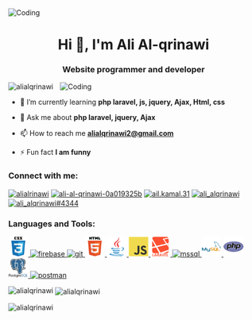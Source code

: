 <img align="center" width="1000" height="400" alt="Coding" src="https://media.tenor.com/pqR5KeoAbGsAAAAd/surprised-spongebob.gif">
<!-- ![MasterHead]() -->
<h1 align="center">Hi 👋, I'm Ali Al-qrinawi</h1>
<h3 align="center">Website programmer and developer</h3>
<img align="right" alt="Coding" width="400" src="https://media.tenor.com/ElWud0zqyJEAAAAM/we-did-it-we-saved-the-city.gif">

<p align="left"> <img src="https://komarev.com/ghpvc/?username=alialqrinawi&label=Profile%20views&color=0e75b6&style=flat" alt="alialqrinawi" /> </p>

- 🌱 I’m currently learning **php laravel, js, jquery, Ajax, Html, css**

- 💬 Ask me about **php laravel, jquery, Ajax**

- 📫 How to reach me **alialqrinawi2@gmail.com**

- ⚡ Fun fact **I am funny**

<h3 align="left">Connect with me:</h3>
<p align="left">
<a href="https://twitter.com/alialrinawi" target="blank"><img align="center" src="https://raw.githubusercontent.com/rahuldkjain/github-profile-readme-generator/master/src/images/icons/Social/twitter.svg" alt="alialrinawi" height="30" width="40" /></a>
<a href="https://linkedin.com/in/ali-al-qrinawi-0a019325b" target="blank"><img align="center" src="https://raw.githubusercontent.com/rahuldkjain/github-profile-readme-generator/master/src/images/icons/Social/linked-in-alt.svg" alt="ali-al-qrinawi-0a019325b" height="30" width="40" /></a>
<a href="https://fb.com/ail.kamal.31" target="blank"><img align="center" src="https://raw.githubusercontent.com/rahuldkjain/github-profile-readme-generator/master/src/images/icons/Social/facebook.svg" alt="ail.kamal.31" height="30" width="40" /></a>
<a href="https://instagram.com/ali_alqrinawi" target="blank"><img align="center" src="https://raw.githubusercontent.com/rahuldkjain/github-profile-readme-generator/master/src/images/icons/Social/instagram.svg" alt="ali_alqrinawi" height="30" width="40" /></a>
<a href="https://discord.gg/ali_alqrinawi#4344" target="blank"><img align="center" src="https://raw.githubusercontent.com/rahuldkjain/github-profile-readme-generator/master/src/images/icons/Social/discord.svg" alt="ali_alqrinawi#4344" height="30" width="40" /></a>
</p>

<h3 align="left">Languages and Tools:</h3>
<p align="left"> <a href="https://www.w3schools.com/css/" target="_blank" rel="noreferrer"> <img src="https://raw.githubusercontent.com/devicons/devicon/master/icons/css3/css3-original-wordmark.svg" alt="css3" width="40" height="40"/> </a> <a href="https://firebase.google.com/" target="_blank" rel="noreferrer"> <img src="https://www.vectorlogo.zone/logos/firebase/firebase-icon.svg" alt="firebase" width="40" height="40"/> </a> <a href="https://git-scm.com/" target="_blank" rel="noreferrer"> <img src="https://www.vectorlogo.zone/logos/git-scm/git-scm-icon.svg" alt="git" width="40" height="40"/> </a> <a href="https://www.w3.org/html/" target="_blank" rel="noreferrer"> <img src="https://raw.githubusercontent.com/devicons/devicon/master/icons/html5/html5-original-wordmark.svg" alt="html5" width="40" height="40"/> </a> <a href="https://www.java.com" target="_blank" rel="noreferrer"> <img src="https://raw.githubusercontent.com/devicons/devicon/master/icons/java/java-original.svg" alt="java" width="40" height="40"/> </a> <a href="https://developer.mozilla.org/en-US/docs/Web/JavaScript" target="_blank" rel="noreferrer"> <img src="https://raw.githubusercontent.com/devicons/devicon/master/icons/javascript/javascript-original.svg" alt="javascript" width="40" height="40"/> </a> <a href="https://laravel.com/" target="_blank" rel="noreferrer"> <img src="https://raw.githubusercontent.com/devicons/devicon/master/icons/laravel/laravel-plain-wordmark.svg" alt="laravel" width="40" height="40"/> </a> <a href="https://www.microsoft.com/en-us/sql-server" target="_blank" rel="noreferrer"> <img src="https://www.svgrepo.com/show/303229/microsoft-sql-server-logo.svg" alt="mssql" width="40" height="40"/> </a> <a href="https://www.mysql.com/" target="_blank" rel="noreferrer"> <img src="https://raw.githubusercontent.com/devicons/devicon/master/icons/mysql/mysql-original-wordmark.svg" alt="mysql" width="40" height="40"/> </a> <a href="https://www.php.net" target="_blank" rel="noreferrer"> <img src="https://raw.githubusercontent.com/devicons/devicon/master/icons/php/php-original.svg" alt="php" width="40" height="40"/> </a> <a href="https://www.postgresql.org" target="_blank" rel="noreferrer"> <img src="https://raw.githubusercontent.com/devicons/devicon/master/icons/postgresql/postgresql-original-wordmark.svg" alt="postgresql" width="40" height="40"/> </a> <a href="https://postman.com" target="_blank" rel="noreferrer"> <img src="https://www.vectorlogo.zone/logos/getpostman/getpostman-icon.svg" alt="postman" width="40" height="40"/> </a> </p>

<p><img align="left" src="https://github-readme-stats.vercel.app/api/top-langs?username=alialqrinawi&show_icons=true&locale=en&layout=compact" alt="alialqrinawi" /></p>

<p>&nbsp;<img align="center" src="https://github-readme-stats.vercel.app/api?username=alialqrinawi&show_icons=true&locale=en" alt="alialqrinawi" /></p>

<p><img align="center" src="https://github-readme-streak-stats.herokuapp.com/?user=alialqrinawi&" alt="alialqrinawi" /></p>
